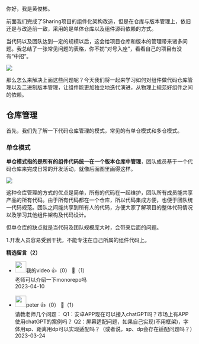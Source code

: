 你好，我是黄俊彬。

前面我们完成了Sharing项目的组件化架构改造，但是在仓库与版本管理上，依旧还是与改造前一致，采用的是单体仓库以及组件源码依赖的方式。

当代码以及团队达到一定的规模以后，这会给项目仓库和版本的管理带来诸多问题。我总结了一张常见问题的表格，你不妨“对号入座”，看看自己的项目有没有“中招”。

![](https://static001.geekbang.org/resource/image/a7/65/a7da9b7960ba6352ea62d4b583292165.jpg?wh=2900x1646)

那么怎么来解决上面这些问题呢？今天我们将一起来学习如何对组件做代码仓库管理以及二进制版本管理，让组件能更加独立地迭代演进，从物理上规范好组件之间的依赖。

## 仓库管理

首先，我们先了解一下代码仓库管理的模式，常见的有单仓模式和多仓模式。

### 单仓模式

**单仓模式指的是所有的组件代码统一在一个版本仓库中管理**，团队成员基于一个代码仓库来完成日常的开发活动，就像后面图里画得这样。

![](https://static001.geekbang.org/resource/image/e5/1a/e5byy1ab52cfe6788d552ea5b8a90f1a.jpg?wh=2900x1903)

这种仓库管理的方式的优点是简单，所有的代码在一起维护，团队所有成员能共享产品的所有代码。由于所有代码都在一个仓库，所以代码集成方便，也便于团队统一代码规范。团队之间能共享到所有人的代码，方便大家了解项目的整体代码情况以及学习其他组件架构及代码设计。

但单仓库的缺点就是当代码及团队规模庞大时，会带来后面的问题。

1.开发人员容易受到干扰，不能专注在自己所属的组件代码上。
<div><strong>精选留言（2）</strong></div><ul>
<li><img src="https://static001.geekbang.org/account/avatar/00/14/47/82/faf79264.jpg" width="30px"><span>我的video</span> 👍（0） 💬（1）<div>老师可以介绍一下monorepo吗</div>2023-04-10</li><br/><li><img src="https://static001.geekbang.org/account/avatar/00/10/25/87/f3a69d1b.jpg" width="30px"><span>peter</span> 👍（0） 💬（1）<div>请教老师几个问题：
Q1：安卓APP现在可以接入chatGPT吗？市场上有APP使用chatGPT的案例吗？
Q2：屏幕适配问题，如果自己实现(不用框架)，字体用sp、距离用dp可以实现适配吗？（或者说，sp、dp会存在适配问题吗？）</div>2023-03-24</li><br/>
</ul>